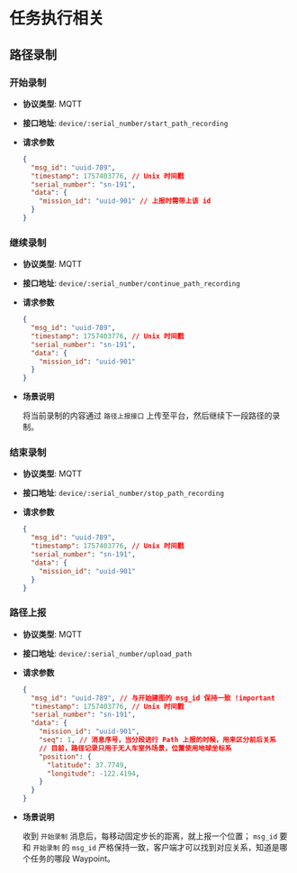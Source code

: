 # 任务执行相关

## 路径录制

### 开始录制

- **协议类型**: MQTT
- **接口地址**: `device/:serial_number/start_path_recording`
- **请求参数**

  ```json
  {
    "msg_id": "uuid-789",
    "timestamp": 1757403776, // Unix 时间戳
    "serial_number": "sn-191",
    "data": {
      "mission_id": "uuid-901" // 上报时需带上该 id
    }
  }
  ```

### 继续录制

- **协议类型**: MQTT
- **接口地址**: `device/:serial_number/continue_path_recording`
- **请求参数**

  ```json
  {
    "msg_id": "uuid-789",
    "timestamp": 1757403776, // Unix 时间戳
    "serial_number": "sn-191",
    "data": {
      "mission_id": "uuid-901"
    }
  }
  ```

- **场景说明**

  将当前录制的内容通过 `路径上报接口` 上传至平台，然后继续下一段路径的录制。

### 结束录制

- **协议类型**: MQTT
- **接口地址**: `device/:serial_number/stop_path_recording`
- **请求参数**

  ```json
  {
    "msg_id": "uuid-789",
    "timestamp": 1757403776, // Unix 时间戳
    "serial_number": "sn-191",
    "data": {
      "mission_id": "uuid-901"
    }
  }
  ```

### 路径上报

- **协议类型**: MQTT
- **接口地址**: `device/:serial_number/upload_path`
- **请求参数**

  ```json
  {
    "msg_id": "uuid-789", // 与开始建图的 msg_id 保持一致 !important
    "timestamp": 1757403776, // Unix 时间戳
    "serial_number": "sn-191",
    "data": {
      "mission_id": "uuid-901",
      "seq": 1, // 消息序号，当分段进行 Path 上报的时候，用来区分前后关系
      // 目前，路径记录只用于无人车室外场景，位置使用地球坐标系
      "position": {
        "latitude": 37.7749,
        "longitude": -122.4194,
      }
    }
  }
  ```

- **场景说明**

  收到 `开始录制` 消息后，每移动固定步长的距离，就上报一个位置；
  `msg_id` 要和 `开始录制` 的 `msg_id` 严格保持一致，客户端才可以找到对应关系，知道是哪个任务的哪段 Waypoint。
